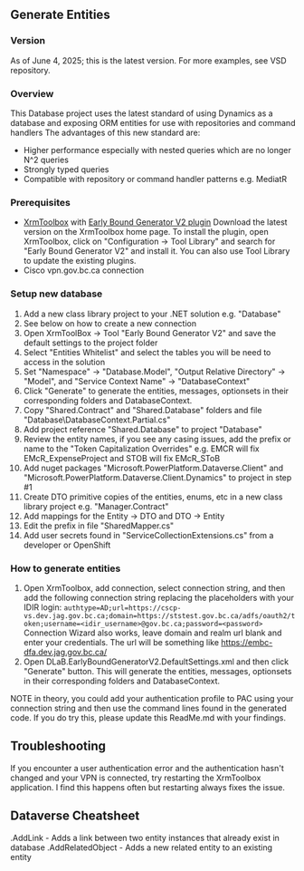 ## Generate Entities

### Version
As of June 4, 2025; this is the latest version. For more examples, see VSD repository.

### Overview
This Database project uses the latest standard of using Dynamics as a database and exposing ORM entities for use with repositories and command handlers
The advantages of this new standard are:
- Higher performance especially with nested queries which are no longer N^2 queries
- Strongly typed queries
- Compatible with repository or command handler patterns e.g. MediatR


### Prerequisites
- [XrmToolbox](https://www.xrmtoolbox.com/) with [Early Bound Generator V2 plugin](https://www.xrmtoolbox.com/plugins/DLaB.Xrm.EarlyBoundGeneratorV2/)
Download the latest version on the XrmToolbox home page. To install the plugin, open XrmToolbox, click on "Configuration -> Tool Library" and search for "Early Bound Generator V2" and install it.
You can also use Tool Library to update the existing plugins.
- Cisco vpn.gov.bc.ca connection


### Setup new database
1. Add a new class library project to your .NET solution e.g. "Database"
2. See below on how to create a new connection
3. Open XrmToolBox -> Tool "Early Bound Generator V2" and save the default settings to the project folder
4. Select "Entities Whitelist" and select the tables you will be need to access in the solution
5. Set "Namespace" -> "Database.Model", "Output Relative Directory" -> "Model", and "Service Context Name" -> "DatabaseContext"
6. Click "Generate" to generate the entities, messages, optionsets in their corresponding folders and DatabaseContext.
7. Copy "Shared.Contract" and "Shared.Database" folders and file "Database\DatabaseContext.Partial.cs"
8. Add project reference "Shared.Database" to project "Database"
8. Review the entity names, if you see any casing issues, add the prefix or name to the "Token Capitalization Overrides" e.g. EMCR will fix EMcR_ExpenseProject and STOB will fix EMcR_SToB
9. Add nuget packages "Microsoft.PowerPlatform.Dataverse.Client" and "Microsoft.PowerPlatform.Dataverse.Client.Dynamics" to project in step #1
10. Create DTO primitive copies of the entities, enums, etc in a new class library project e.g. "Manager.Contract"
11. Add mappings for the Entity -> DTO and DTO -> Entity 
12. Edit the prefix in file "SharedMapper.cs"
13. Add user secrets found in "ServiceCollectionExtensions.cs" from a developer or OpenShift


### How to generate entities
1. Open XrmToolbox, add connection, select connection string, and then add the following connection string replacing the placeholders with your IDIR login:
`authtype=AD;url=https://cscp-vs.dev.jag.gov.bc.ca;domain=https://ststest.gov.bc.ca/adfs/oauth2/token;username=<idir_username>@gov.bc.ca;password=<password>`
   Connection Wizard also works, leave domain and realm url blank and enter your credentials. The url will be something like https://embc-dfa.dev.jag.gov.bc.ca/ 
2. Open DLaB.EarlyBoundGeneratorV2.DefaultSettings.xml and then click "Generate" button.
This will generate the entities, messages, optionsets in their corresponding folders and DatabaseContext.

NOTE in theory, you could add your authentication profile to PAC using your connection string and then use the command lines found in the generated code. If you do try this, please update this ReadMe.md with your findings.

## Troubleshooting

If you encounter a user authentication error and the authentication hasn't changed and your VPN is connected, try restarting the XrmToolbox application. I find this happens often but restarting always fixes the issue.

## Dataverse Cheatsheet

.AddLink - Adds a link between two entity instances that already exist in database
.AddRelatedObject - Adds a new related entity to an existing entity